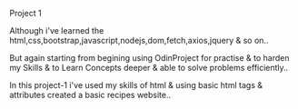 Project 1

Although i've learned the html,css,bootstrap,javascript,nodejs,dom,fetch,axios,jquery & so on..

But again starting from begining using OdinProject for practise & to harden my Skills & to Learn Concepts deeper & able to solve problems efficiently..

In this project-1 i've used my skills of html & using basic html tags & attributes created a basic recipes website..